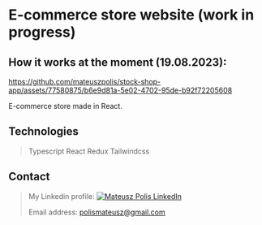 # E-commerce store website (work in progress)

## How it works at the moment (19.08.2023): 

https://github.com/mateuszpolis/stock-shop-app/assets/77580875/b6e9d81a-5e02-4702-95de-b92f72205608

E-commerce store made in React.

## Technologies
> Typescript
> React
> Redux
> Tailwindcss

## Contact
> My Linkedin profile: [![Mateusz Polis](https://i.stack.imgur.com/gVE0j.png) LinkedIn](https://www.linkedin.com/in/MateuszPolis/)
>
> Email address: polismateusz@gmail.com
